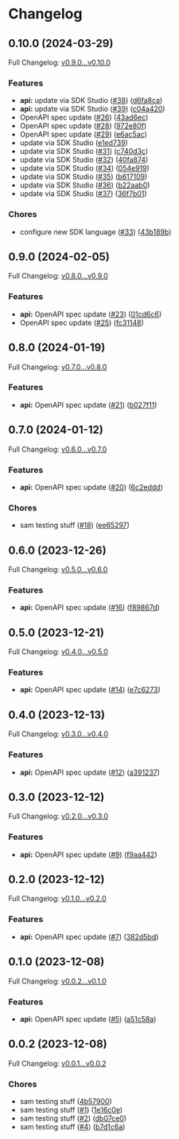 # Changelog

## 0.10.0 (2024-03-29)

Full Changelog: [v0.9.0...v0.10.0](https://github.com/DefinitelyATestOrg/sam-python/compare/v0.9.0...v0.10.0)

### Features

* **api:** update via SDK Studio ([#38](https://github.com/DefinitelyATestOrg/sam-python/issues/38)) ([d6fa8ca](https://github.com/DefinitelyATestOrg/sam-python/commit/d6fa8ca9fe87ea3045b2486c3d6382c814501c3d))
* **api:** update via SDK Studio ([#39](https://github.com/DefinitelyATestOrg/sam-python/issues/39)) ([c04a420](https://github.com/DefinitelyATestOrg/sam-python/commit/c04a420651e8f06049b74a7b3d512df83e6e1a7f))
* OpenAPI spec update ([#26](https://github.com/DefinitelyATestOrg/sam-python/issues/26)) ([43ad6ec](https://github.com/DefinitelyATestOrg/sam-python/commit/43ad6ec1e6bfc4212321b9892076792183152038))
* OpenAPI spec update ([#28](https://github.com/DefinitelyATestOrg/sam-python/issues/28)) ([972e80f](https://github.com/DefinitelyATestOrg/sam-python/commit/972e80fa69e6c660c7657564c552535a19df3a44))
* OpenAPI spec update ([#29](https://github.com/DefinitelyATestOrg/sam-python/issues/29)) ([e6ac5ac](https://github.com/DefinitelyATestOrg/sam-python/commit/e6ac5ac180fb2f12e1e9a2ab58f0dfdd6a95b352))
* update via SDK Studio ([e1ed739](https://github.com/DefinitelyATestOrg/sam-python/commit/e1ed739248b1d70e194763104976f596c23a9cf5))
* update via SDK Studio ([#31](https://github.com/DefinitelyATestOrg/sam-python/issues/31)) ([c740d3c](https://github.com/DefinitelyATestOrg/sam-python/commit/c740d3c3afdda7ecdada0bcbcbf1f83265f10cff))
* update via SDK Studio ([#32](https://github.com/DefinitelyATestOrg/sam-python/issues/32)) ([40fa874](https://github.com/DefinitelyATestOrg/sam-python/commit/40fa8741bb35da635bc62425d3666a307ed8a4db))
* update via SDK Studio ([#34](https://github.com/DefinitelyATestOrg/sam-python/issues/34)) ([054e919](https://github.com/DefinitelyATestOrg/sam-python/commit/054e91958c2a2b1228a711a52027645d2cc97da2))
* update via SDK Studio ([#35](https://github.com/DefinitelyATestOrg/sam-python/issues/35)) ([b617109](https://github.com/DefinitelyATestOrg/sam-python/commit/b617109f9a814515d4329003924c7d8a46b8972d))
* update via SDK Studio ([#36](https://github.com/DefinitelyATestOrg/sam-python/issues/36)) ([b22aab0](https://github.com/DefinitelyATestOrg/sam-python/commit/b22aab0424418eb308f66d097bd1cd3b7c54684d))
* update via SDK Studio ([#37](https://github.com/DefinitelyATestOrg/sam-python/issues/37)) ([36f7b01](https://github.com/DefinitelyATestOrg/sam-python/commit/36f7b01d763fd00c6cb753906dc4ca876e76d51f))


### Chores

* configure new SDK language ([#33](https://github.com/DefinitelyATestOrg/sam-python/issues/33)) ([43b189b](https://github.com/DefinitelyATestOrg/sam-python/commit/43b189bbaaa51f9fe08daa36a22c0175ddb17353))

## 0.9.0 (2024-02-05)

Full Changelog: [v0.8.0...v0.9.0](https://github.com/DefinitelyATestOrg/sam-python/compare/v0.8.0...v0.9.0)

### Features

* **api:** OpenAPI spec update ([#23](https://github.com/DefinitelyATestOrg/sam-python/issues/23)) ([01cd6c6](https://github.com/DefinitelyATestOrg/sam-python/commit/01cd6c696689a9f6f53b0ba629886f9b92329897))
* OpenAPI spec update ([#25](https://github.com/DefinitelyATestOrg/sam-python/issues/25)) ([fc31148](https://github.com/DefinitelyATestOrg/sam-python/commit/fc31148744212b563cde71bed967a7746dd1700c))

## 0.8.0 (2024-01-19)

Full Changelog: [v0.7.0...v0.8.0](https://github.com/DefinitelyATestOrg/sam-python/compare/v0.7.0...v0.8.0)

### Features

* **api:** OpenAPI spec update ([#21](https://github.com/DefinitelyATestOrg/sam-python/issues/21)) ([b027f11](https://github.com/DefinitelyATestOrg/sam-python/commit/b027f11bc6f0c2c5373012d65f8951cabbda455b))

## 0.7.0 (2024-01-12)

Full Changelog: [v0.6.0...v0.7.0](https://github.com/DefinitelyATestOrg/sam-python/compare/v0.6.0...v0.7.0)

### Features

* **api:** OpenAPI spec update ([#20](https://github.com/DefinitelyATestOrg/sam-python/issues/20)) ([6c2eddd](https://github.com/DefinitelyATestOrg/sam-python/commit/6c2eddd59b8868871d2c67ecee91dc90ab20fc63))


### Chores

* sam testing stuff ([#18](https://github.com/DefinitelyATestOrg/sam-python/issues/18)) ([ee65297](https://github.com/DefinitelyATestOrg/sam-python/commit/ee652973426d2fcc41dc4eb79067d00a32323452))

## 0.6.0 (2023-12-26)

Full Changelog: [v0.5.0...v0.6.0](https://github.com/DefinitelyATestOrg/sam-python/compare/v0.5.0...v0.6.0)

### Features

* **api:** OpenAPI spec update ([#16](https://github.com/DefinitelyATestOrg/sam-python/issues/16)) ([f89867d](https://github.com/DefinitelyATestOrg/sam-python/commit/f89867dce7a009304a7b0a7b612f5ec4b97ea3ef))

## 0.5.0 (2023-12-21)

Full Changelog: [v0.4.0...v0.5.0](https://github.com/DefinitelyATestOrg/sam-python/compare/v0.4.0...v0.5.0)

### Features

* **api:** OpenAPI spec update ([#14](https://github.com/DefinitelyATestOrg/sam-python/issues/14)) ([e7c6273](https://github.com/DefinitelyATestOrg/sam-python/commit/e7c627397a75cf7e02a2de052137f6ae56e3401d))

## 0.4.0 (2023-12-13)

Full Changelog: [v0.3.0...v0.4.0](https://github.com/DefinitelyATestOrg/sam-python/compare/v0.3.0...v0.4.0)

### Features

* **api:** OpenAPI spec update ([#12](https://github.com/DefinitelyATestOrg/sam-python/issues/12)) ([a391237](https://github.com/DefinitelyATestOrg/sam-python/commit/a391237b94fd409cdedf5d18c2c8aa66ed6c9237))

## 0.3.0 (2023-12-12)

Full Changelog: [v0.2.0...v0.3.0](https://github.com/DefinitelyATestOrg/sam-python/compare/v0.2.0...v0.3.0)

### Features

* **api:** OpenAPI spec update ([#9](https://github.com/DefinitelyATestOrg/sam-python/issues/9)) ([f9aa442](https://github.com/DefinitelyATestOrg/sam-python/commit/f9aa442c363ac321a7a1d71741d780207859bd0b))

## 0.2.0 (2023-12-12)

Full Changelog: [v0.1.0...v0.2.0](https://github.com/DefinitelyATestOrg/sam-python/compare/v0.1.0...v0.2.0)

### Features

* **api:** OpenAPI spec update ([#7](https://github.com/DefinitelyATestOrg/sam-python/issues/7)) ([382d5bd](https://github.com/DefinitelyATestOrg/sam-python/commit/382d5bd96f9d1c5cb9ea254fc6e0ed9f3b279baf))

## 0.1.0 (2023-12-08)

Full Changelog: [v0.0.2...v0.1.0](https://github.com/DefinitelyATestOrg/sam-python/compare/v0.0.2...v0.1.0)

### Features

* **api:** OpenAPI spec update ([#5](https://github.com/DefinitelyATestOrg/sam-python/issues/5)) ([a51c58a](https://github.com/DefinitelyATestOrg/sam-python/commit/a51c58a353612bc4ede3d8415c270e5abb45bdde))

## 0.0.2 (2023-12-08)

Full Changelog: [v0.0.1...v0.0.2](https://github.com/DefinitelyATestOrg/sam-python/compare/v0.0.1...v0.0.2)

### Chores

* sam testing stuff ([4b57900](https://github.com/DefinitelyATestOrg/sam-python/commit/4b5790059ca9347479ebf62a6e2eab72e0230659))
* sam testing stuff ([#1](https://github.com/DefinitelyATestOrg/sam-python/issues/1)) ([1e16c0e](https://github.com/DefinitelyATestOrg/sam-python/commit/1e16c0e35ffb854af8687f8e04e97a4d238dc49a))
* sam testing stuff ([#2](https://github.com/DefinitelyATestOrg/sam-python/issues/2)) ([db07ce0](https://github.com/DefinitelyATestOrg/sam-python/commit/db07ce036aa66fea1c097eca4744087bdcb5e931))
* sam testing stuff ([#4](https://github.com/DefinitelyATestOrg/sam-python/issues/4)) ([b7d1c6a](https://github.com/DefinitelyATestOrg/sam-python/commit/b7d1c6a8bfee40f2d5b9f2199aaf7eb46edac664))
